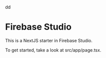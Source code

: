 dd 
# Firebase Studio

This is a NextJS starter in Firebase Studio.

To get started, take a look at src/app/page.tsx.
